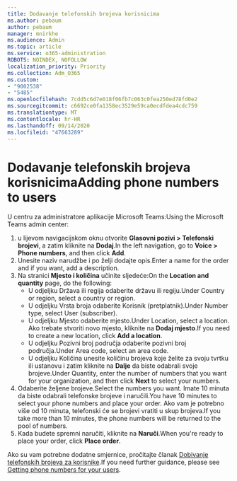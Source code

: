 ```yaml
---
title: Dodavanje telefonskih brojeva korisnicima
ms.author: pebaum
author: pebaum
manager: mnirkhe
ms.audience: Admin
ms.topic: article
ms.service: o365-administration
ROBOTS: NOINDEX, NOFOLLOW
localization_priority: Priority
ms.collection: Adm_O365
ms.custom:
- "9002538"
- "5485"
ms.openlocfilehash: 7cdd5c6d7e018f06fb7c063c0fea250ed78fd0e2
ms.sourcegitcommit: c6692ce0fa1358ec3529e59ca0ecdfdea4cdc759
ms.translationtype: MT
ms.contentlocale: hr-HR
ms.lasthandoff: 09/14/2020
ms.locfileid: "47663289"
---
```

# <a name="adding-phone-numbers-to-users"></a><span data-ttu-id="9f10e-102">Dodavanje telefonskih brojeva korisnicima</span><span class="sxs-lookup"><span data-stu-id="9f10e-102">Adding phone numbers to users</span></span>

<span data-ttu-id="9f10e-103">U centru za administratore aplikacije Microsoft Teams:</span><span class="sxs-lookup"><span data-stu-id="9f10e-103">Using the Microsoft Teams admin center:</span></span>

1. <span data-ttu-id="9f10e-104">u lijevom navigacijskom oknu otvorite **Glasovni pozivi > Telefonski brojevi**, a zatim kliknite na **Dodaj**.</span><span class="sxs-lookup"><span data-stu-id="9f10e-104">In the left navigation, go to **Voice > Phone numbers**, and then click **Add**.</span></span>
2. <span data-ttu-id="9f10e-105">Unesite naziv narudžbe i po želji dodajte opis.</span><span class="sxs-lookup"><span data-stu-id="9f10e-105">Enter a name for the order and if you want, add a description.</span></span>
3. <span data-ttu-id="9f10e-106">Na stranici **Mjesto i količina** učinite sljedeće:</span><span class="sxs-lookup"><span data-stu-id="9f10e-106">On the **Location and quantity** page, do the following:</span></span>
    - <span data-ttu-id="9f10e-107">U odjeljku Država ili regija odaberite državu ili regiju.</span><span class="sxs-lookup"><span data-stu-id="9f10e-107">Under Country or region, select a country or region.</span></span>
    - <span data-ttu-id="9f10e-108">U odjeljku Vrsta broja odaberite Korisnik (pretplatnik).</span><span class="sxs-lookup"><span data-stu-id="9f10e-108">Under Number type, select User (subscriber).</span></span>
    - <span data-ttu-id="9f10e-109">U odjeljku Mjesto odaberite mjesto.</span><span class="sxs-lookup"><span data-stu-id="9f10e-109">Under Location, select a location.</span></span> <span data-ttu-id="9f10e-110">Ako trebate stvoriti novo mjesto, kliknite na **Dodaj mjesto**.</span><span class="sxs-lookup"><span data-stu-id="9f10e-110">If you need to create a new location, click **Add a location**.</span></span>
    - <span data-ttu-id="9f10e-111">U odjeljku Pozivni broj područja odaberite pozivni broj područja.</span><span class="sxs-lookup"><span data-stu-id="9f10e-111">Under Area code, select an area code.</span></span>
    - <span data-ttu-id="9f10e-112">U odjeljku Količina unesite količinu brojeva koje želite za svoju tvrtku ili ustanovu i zatim kliknite na **Dalje** da biste odabrali svoje brojeve.</span><span class="sxs-lookup"><span data-stu-id="9f10e-112">Under Quantity, enter the number of numbers that you want for your organization, and then click **Next** to select your numbers.</span></span>
4. <span data-ttu-id="9f10e-113">Odaberite željene brojeve.</span><span class="sxs-lookup"><span data-stu-id="9f10e-113">Select the numbers you want.</span></span> <span data-ttu-id="9f10e-114">Imate 10 minuta da biste odabrali telefonske brojeve i naručili.</span><span class="sxs-lookup"><span data-stu-id="9f10e-114">You have 10 minutes to select your phone numbers and place your order.</span></span> <span data-ttu-id="9f10e-115">Ako vam je potrebno više od 10 minuta, telefonski će se brojevi vratiti u skup brojeva.</span><span class="sxs-lookup"><span data-stu-id="9f10e-115">If you take more than 10 minutes, the phone numbers will be returned to the pool of numbers.</span></span>
5. <span data-ttu-id="9f10e-116">Kada budete spremni naručiti, kliknite na **Naruči**.</span><span class="sxs-lookup"><span data-stu-id="9f10e-116">When you're ready to place your order, click **Place order**.</span></span>

<span data-ttu-id="9f10e-117">Ako su vam potrebne dodatne smjernice, pročitajte članak [Dobivanje telefonskih brojeva za korisnike](https://docs.microsoft.com/microsoftteams/getting-phone-numbers-for-your-users).</span><span class="sxs-lookup"><span data-stu-id="9f10e-117">If you need further guidance, please see [Getting phone numbers for your users](https://docs.microsoft.com/microsoftteams/getting-phone-numbers-for-your-users).</span></span>
